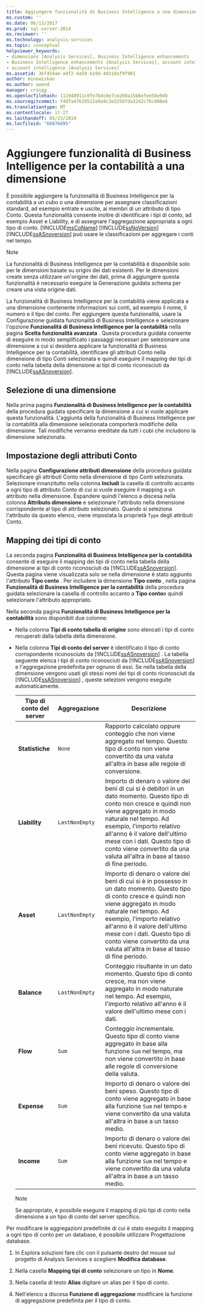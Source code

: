 ```yaml
---
title: Aggiungere funzionalità di Business Intelligence a una dimensione | Microsoft Docs
ms.custom: ''
ms.date: 06/13/2017
ms.prod: sql-server-2014
ms.reviewer: ''
ms.technology: analysis-services
ms.topic: conceptual
helpviewer_keywords:
- dimensions [Analysis Services], Business Intelligence enhancements
- Business Intelligence enhancements [Analysis Services], account intelligence
- account intelligence [Analysis Services]
ms.assetid: 36f454ae-a9f2-4a59-b19d-40310af9f901
author: minewiskan
ms.author: owend
manager: craigg
ms.openlocfilehash: 111948911c0fe7bdc0e7ce260a15b8efee50e9db
ms.sourcegitcommit: f40fa47619512a9a9c3e3258fda3242c76c008e6
ms.translationtype: MT
ms.contentlocale: it-IT
ms.lasthandoff: 05/23/2019
ms.locfileid: "66076895"
---
```

# <a name="add-account-intelligence-to-a-dimension"></a>Aggiungere funzionalità di Business Intelligence per la contabilità a una dimensione
  È possibile aggiungere la funzionalità di Business Intelligence per la contabilità a un cubo o una dimensione per assegnare classificazioni standard, ad esempio entrate e uscite, ai membri di un attributo di tipo Conto. Questa funzionalità consente inoltre di identificare i tipi di conto, ad esempio Asset e Liability, e di assegnare l'aggregazione appropriata a ogni tipo di conto. [!INCLUDE[msCoName](../../includes/msconame-md.md)] [!INCLUDE[ssNoVersion](../../includes/ssnoversion-md.md)] [!INCLUDE[ssASnoversion](../../includes/ssasnoversion-md.md)] può usare le classificazioni per aggregare i conti nel tempo.  
  
> [!NOTE]  
>  La funzionalità di Business Intelligence per la contabilità è disponibile solo per le dimensioni basate su origini dei dati esistenti. Per le dimensioni create senza utilizzare un'origine dei dati, prima di aggiungere questa funzionalità è necessario eseguire la Generazione guidata schema per creare una vista origine dati.  
  
 La funzionalità di Business Intelligence per la contabilità viene applicata a una dimensione contenente informazioni sui conti, ad esempio il nome, il numero e il tipo del conto. Per aggiungere questa funzionalità, usare la Configurazione guidata funzionalità di Business Intelligence e selezionare l'opzione **Funzionalità di Business Intelligence per la contabilità** nella pagina **Scelta funzionalità avanzata** . Questa procedura guidata consente di eseguire in modo semplificato i passaggi necessari per selezionare una dimensione a cui si desidera applicare la funzionalità di Business Intelligence per la contabilità, identificare gli attributi Conto nella dimensione di tipo Conti selezionata e quindi eseguire il mapping dei tipi di conto nella tabella della dimensione ai tipi di conto riconosciuti da [!INCLUDE[ssASnoversion](../../includes/ssasnoversion-md.md)].  
  
## <a name="selecting-a-dimension"></a>Selezione di una dimensione  
 Nella prima pagina **Funzionalità di Business Intelligence per la contabilità** della procedura guidata specificare la dimensione a cui si vuole applicare questa funzionalità. L'aggiunta della funzionalità di Business Intelligence per la contabilità alla dimensione selezionata comporterà modifiche della dimensione. Tali modifiche verranno ereditate da tutti i cubi che includono la dimensione selezionata.  
  
## <a name="specifying-account-attributes"></a>Impostazione degli attributi Conto  
 Nella pagina **Configurazione attributi dimensione** della procedura guidata specificare gli attributi Conto nella dimensione di tipo Conti selezionata. Selezionare innanzitutto nella colonna **Includi** la casella di controllo accanto a ogni tipo di attributo Conto di cui si vuole eseguire il mapping a un attributo nella dimensione. Espandere quindi l'elenco a discesa nella colonna **Attributo dimensione** e selezionare l'attributo nella dimensione corrispondente al tipo di attributo selezionato. Quando si seleziona l'attributo da questo elenco, viene impostata la proprietà `Type` degli attributi Conto.  
  
## <a name="mapping-account-types"></a>Mapping dei tipi di conto  
 La seconda pagina **Funzionalità di Business Intelligence per la contabilità** consente di eseguire il mapping dei tipi di conto nella tabella della dimensione ai tipi di conto riconosciuti da [!INCLUDE[ssASnoversion](../../includes/ssasnoversion-md.md)]. Questa pagina viene visualizzata solo se nella dimensione è stato aggiunto l'attributo **Tipo conto** . Per includere la dimensione **Tipo conto** , nella pagina **Funzionalità di Business Intelligence per la contabilità** della procedura guidata selezionare la casella di controllo accanto a **Tipo conto**e quindi selezionare l'attributo appropriato.  
  
 Nella seconda pagina **Funzionalità di Business Intelligence per la contabilità** sono disponibili due colonne:  
  
-   Nella colonna **Tipi di conto tabella di origine** sono elencati i tipi di conto recuperati dalla tabella della dimensione.  
  
-   Nella colonna **Tipi di conto del server** è identificato il tipo di conto corrispondente riconosciuto da [!INCLUDE[ssASnoversion](../../includes/ssasnoversion-md.md)] . La tabella seguente elenca i tipi di conto riconosciuti da [!INCLUDE[ssASnoversion](../../includes/ssasnoversion-md.md)] e l'aggregazione predefinita per ognuno di essi. Se nella tabella della dimensione vengono usati gli stessi nomi dei tipi di conto riconosciuti da [!INCLUDE[ssASnoversion](../../includes/ssasnoversion-md.md)] , queste selezioni vengono eseguite automaticamente.  
  
    |Tipo di conto del server|Aggregazione|Descrizione|  
    |-------------------------|-----------------|-----------------|  
    |**Statistiche**|`None`|Rapporto calcolato oppure conteggio che non viene aggregato nel tempo. Questo tipo di conto non viene convertito da una valuta all'altra in base alle regole di conversione.|  
    |**Liability**|`LastNonEmpty`|Importo di denaro o valore dei beni di cui si è debitori in un dato momento. Questo tipo di conto non cresce e quindi non viene aggregato in modo naturale nel tempo. Ad esempio, l'importo relativo all'anno è il valore dell'ultimo mese con i dati. Questo tipo di conto viene convertito da una valuta all'altra in base al tasso di fine periodo.|  
    |**Asset**|`LastNonEmpty`|Importo di denaro o valore dei beni di cui si è in possesso in un dato momento. Questo tipo di conto cresce e quindi non viene aggregato in modo naturale nel tempo. Ad esempio, l'importo relativo all'anno è il valore dell'ultimo mese con i dati. Questo tipo di conto viene convertito da una valuta all'altra in base al tasso di fine periodo.|  
    |**Balance**|`LastNonEmpty`|Conteggio risultante in un dato momento. Questo tipo di conto cresce, ma non viene aggregato in modo naturale nel tempo. Ad esempio, l'importo relativo all'anno è il valore dell'ultimo mese con i dati.|  
    |**Flow**|`Sum`|Conteggio incrementale. Questo tipo di conto viene aggregato in base alla funzione `Sum` nel tempo, ma non viene convertito in base alle regole di conversione della valuta.|  
    |**Expense**|`Sum`|Importo di denaro o valore dei beni speso. Questo tipo di conto viene aggregato in base alla funzione `Sum` nel tempo e viene convertito da una valuta all'altra in base a un tasso medio.|  
    |**Income**|`Sum`|Importo di denaro o valore dei beni ricevuto. Questo tipo di conto viene aggregato in base alla funzione `Sum` nel tempo e viene convertito da una valuta all'altra in base a un tasso medio.|  
  
    > [!NOTE]  
    >  Se appropriato, è possibile eseguire il mapping di più tipi di conto nella dimensione a un tipo di conto del server specifico.  
  
 Per modificare le aggregazioni predefinite di cui è stato eseguito il mapping a ogni tipo di conto per un database, è possibile utilizzare Progettazione database.  
  
1.  In Esplora soluzioni fare clic con il pulsante destro del mouse sul progetto di Analysis Services e scegliere **Modifica database**.  
  
2.  Nella casella **Mapping tipi di conto** selezionare un tipo in **Nome**.  
  
3.  Nella casella di testo **Alias** digitare un alias per il tipo di conto.  
  
4.  Nell'elenco a discesa **Funzione di aggregazione** modificare la funzione di aggregazione predefinita per il tipo di conto.  
  
  
